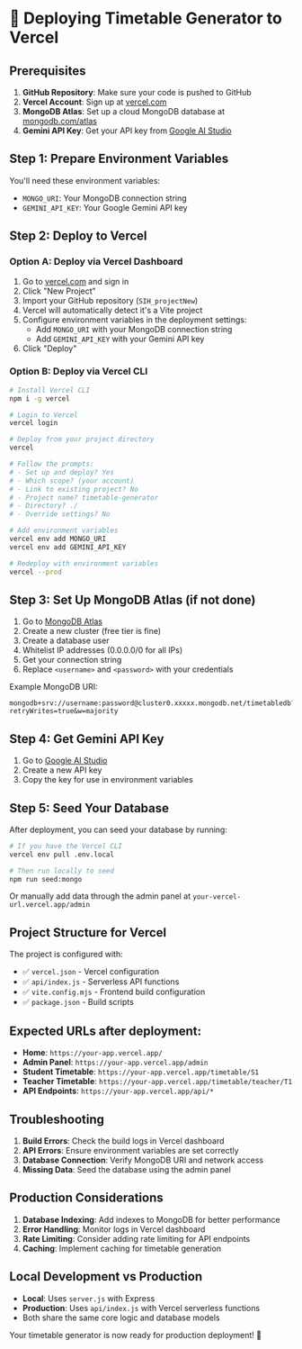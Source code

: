 # 🚀 Deploying Timetable Generator to Vercel

## Prerequisites
1. **GitHub Repository**: Make sure your code is pushed to GitHub
2. **Vercel Account**: Sign up at [vercel.com](https://vercel.com)
3. **MongoDB Atlas**: Set up a cloud MongoDB database at [mongodb.com/atlas](https://mongodb.com/atlas)
4. **Gemini API Key**: Get your API key from [Google AI Studio](https://aistudio.google.com/)

## Step 1: Prepare Environment Variables
You'll need these environment variables:
- `MONGO_URI`: Your MongoDB connection string
- `GEMINI_API_KEY`: Your Google Gemini API key

## Step 2: Deploy to Vercel

### Option A: Deploy via Vercel Dashboard
1. Go to [vercel.com](https://vercel.com) and sign in
2. Click "New Project"
3. Import your GitHub repository (`SIH_projectNew`)
4. Vercel will automatically detect it's a Vite project
5. Configure environment variables in the deployment settings:
   - Add `MONGO_URI` with your MongoDB connection string
   - Add `GEMINI_API_KEY` with your Gemini API key
6. Click "Deploy"

### Option B: Deploy via Vercel CLI
```bash
# Install Vercel CLI
npm i -g vercel

# Login to Vercel
vercel login

# Deploy from your project directory
vercel

# Follow the prompts:
# - Set up and deploy? Yes
# - Which scope? (your account)
# - Link to existing project? No
# - Project name? timetable-generator
# - Directory? ./
# - Override settings? No

# Add environment variables
vercel env add MONGO_URI
vercel env add GEMINI_API_KEY

# Redeploy with environment variables
vercel --prod
```

## Step 3: Set Up MongoDB Atlas (if not done)
1. Go to [MongoDB Atlas](https://mongodb.com/atlas)
2. Create a new cluster (free tier is fine)
3. Create a database user
4. Whitelist IP addresses (0.0.0.0/0 for all IPs)
5. Get your connection string
6. Replace `<username>` and `<password>` with your credentials

Example MongoDB URI:
```
mongodb+srv://username:password@cluster0.xxxxx.mongodb.net/timetabledb?retryWrites=true&w=majority
```

## Step 4: Get Gemini API Key
1. Go to [Google AI Studio](https://aistudio.google.com/)
2. Create a new API key
3. Copy the key for use in environment variables

## Step 5: Seed Your Database
After deployment, you can seed your database by running:
```bash
# If you have the Vercel CLI
vercel env pull .env.local

# Then run locally to seed
npm run seed:mongo
```

Or manually add data through the admin panel at `your-vercel-url.vercel.app/admin`

## Project Structure for Vercel
The project is configured with:
- ✅ `vercel.json` - Vercel configuration
- ✅ `api/index.js` - Serverless API functions
- ✅ `vite.config.mjs` - Frontend build configuration
- ✅ `package.json` - Build scripts

## Expected URLs after deployment:
- **Home**: `https://your-app.vercel.app/`
- **Admin Panel**: `https://your-app.vercel.app/admin`
- **Student Timetable**: `https://your-app.vercel.app/timetable/S1`
- **Teacher Timetable**: `https://your-app.vercel.app/timetable/teacher/T1`
- **API Endpoints**: `https://your-app.vercel.app/api/*`

## Troubleshooting
1. **Build Errors**: Check the build logs in Vercel dashboard
2. **API Errors**: Ensure environment variables are set correctly
3. **Database Connection**: Verify MongoDB URI and network access
4. **Missing Data**: Seed the database using the admin panel

## Production Considerations
1. **Database Indexing**: Add indexes to MongoDB for better performance
2. **Error Handling**: Monitor logs in Vercel dashboard
3. **Rate Limiting**: Consider adding rate limiting for API endpoints
4. **Caching**: Implement caching for timetable generation

## Local Development vs Production
- **Local**: Uses `server.js` with Express
- **Production**: Uses `api/index.js` with Vercel serverless functions
- Both share the same core logic and database models

Your timetable generator is now ready for production deployment! 🎉